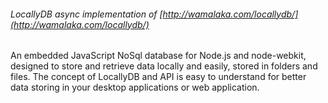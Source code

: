 ###### LocallyDB async implementation of [http://wamalaka.com/locallydb/](http://wamalaka.com/locallydb/)

An embedded JavaScript NoSql database for Node.js and node-webkit, designed to store and retrieve data locally and easily, stored in folders and files. The concept of LocallyDB and API is easy to understand for better data storing in your desktop applications or web application.
